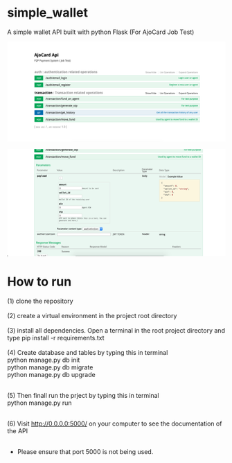# simple_wallet
A simple wallet API built with python Flask (For AjoCard Job Test)


![alt text](https://github.com/trustedcoder/simple_wallet/blob/master/sample.png)

![alt text](https://github.com/trustedcoder/simple_wallet/blob/master/sample2.png)

# How to run
(1) clone the repository</br></br>
(2) create a virtual environment in the project root directory</br></br>
(3) install all dependencies. Open a terminal in the root project directory and type pip install -r requirements.txt</br></br>
(4) Create database and tables by typing this in terminal</br>
python manage.py db init</br>
python manage.py db migrate</br>
python manage.py db upgrade</br></br>

(5) Then finall run the prject by typing this in terminal</br>
python manage.py run</br></br>

(6) Visit http://0.0.0.0:5000/ on your computer to see the documentation of the API</br></br>

* Please ensure that port 5000 is not being used.</br>
